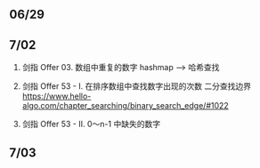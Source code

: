 ## 06/29

## 7/02
1. 剑指 Offer 03. 数组中重复的数字
hashmap --> 哈希查找

2. 剑指 Offer 53 - I. 在排序数组中查找数字出现的次数
二分查找边界 https://www.hello-algo.com/chapter_searching/binary_search_edge/#1022

3. 剑指 Offer 53 - II. 0～n-1 中缺失的数字

## 7/03


